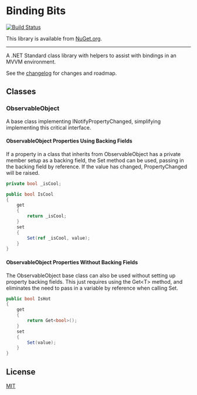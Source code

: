 # Binding Bits

[![Build Status](https://kyleherzog.visualstudio.com/BindingBits/_apis/build/status/BindingBits?branchName=develop)](https://kyleherzog.visualstudio.com/BindingBits/_build/latest?definitionId=3&branchName=develop)

This library is available from [NuGet.org](https://www.nuget.org/packages/BindingBits/).

--------------------------

A .NET Standard class library with helpers to assist with bindings in an MVVM environment.

See the [changelog](CHANGELOG.md) for changes and roadmap.

## Classes

### ObservableObject
A base class implementing INotifyPropertyChanged, simplifying implementing this critical interface. 

#### ObservableObject Properties Using Backing Fields

If a property in a class that inherits from ObservableObject has a private member setup as a backing field, the Set method can be used, passing in the backing field by reference.  If the value has changed, PropertyChanged will be raised.

```c#
private bool _isCool;

public bool IsCool
{
	get
	{
		return _isCool;
	}
	set
	{
		Set(ref _isCool, value);
	}
}
```

#### ObservableObject Properties Without Backing Fields
The ObservableObject base class can also be used without setting up property backing fields.  This just requires using the Get\<T\> method, and eliminates the need to pass in a variable by reference when calling Set.

```c#
public bool IsHot
{
	get
	{
		return Get<bool>();
	}
	set
	{
		Set(value);
	}
}
```


## License
[MIT](LICENSE)